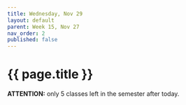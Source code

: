 ```yaml
---
title: Wednesday, Nov 29
layout: default
parent: Week 15, Nov 27
nav_order: 2
published: false
---
```


# {{ page.title }}

**ATTENTION:** only 5 classes left in the semester after today.
